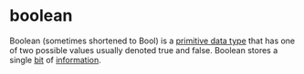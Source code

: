 # boolean

Boolean (sometimes shortened to Bool) is a [primitive data type](/data_md/computer_science/definitions/data_object/primitive_data_type.md) that has one of two possible values usually denoted true and false. Boolean stores a single [bit](/data_md/computer_science/definitions/foundamental/bit.md) of [information](/data_md/computer_science/definitions/foundamental/information.md).
